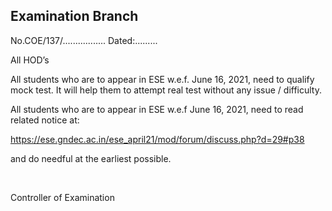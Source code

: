 ## Examination Branch

No.COE/137/................. Dated:.........

All HOD’s

All students who are to appear in ESE w.e.f. June 16, 2021, need to qualify mock test. It will help them to attempt real test without any issue / difficulty.

All students who are to appear in ESE w.e.f June 16, 2021, need to read related notice at:

https://ese.gndec.ac.in/ese_april21/mod/forum/discuss.php?d=29#p38

and do needful at the earliest possible.

</br>

Controller of Examination
